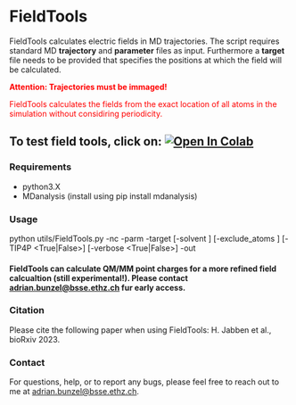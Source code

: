 # FieldTools

FieldTools calculates electric fields in MD trajectories. The script requires standard MD **trajectory** and **parameter** files as input.
Furthermore a **target** file needs to be provided that specifies the positions at which the field will be calculated.

<font color="red">**Attention: Trajectories must be immaged!**</font>

<font color="red">FieldTools calculates the fields from the exact location of all atoms in the simulation without considiring periodicity.</font>

To test field tools, click on: <a target="_blank" href="https://colab.research.google.com/github/bunzela/FieldTools/blob/main/FieldTools.ipynb">
  <img src="https://colab.research.google.com/assets/colab-badge.svg" alt="Open In Colab"/>
</a>
---

### Requirements
- python3.X
- MDanalysis (install using pip install mdanalysis)


### Usage
python utils/FieldTools.py -nc <trajectory file> 
                           -parm <parameter file> 
                           -target <target file> 
                           [-solvent <non-protein residues>]
                           [-exclude_atoms <exclusion list>] 
                           [-TIP4P <True|False>] 
                           [-verbose <True|False>] 
                           -out <output file> 

#### FieldTools can calculate QM/MM point charges for a more refined field calcualtion (still experimental!). Please contact [adrian.bunzel@bsse.ethz.ch](mailto:adrian.bunzel@bsse.ethz.ch) fur early access.

### Citation
Please cite the following paper when using FieldTools:
H. Jabben et al., bioRxiv 2023. 

### Contact
For questions, help, or to report any bugs, please feel free to reach out to me at [adrian.bunzel@bsse.ethz.ch](mailto:adrian.bunzel@bsse.ethz.ch).
